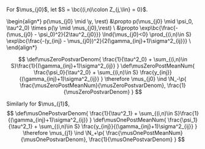 For $\mus_{j0}$, let $S = \bc{(i,n)\colon Z_{j,\lin} = 0}$.

\begin{align*}
p(\mus_{j0} \mid \y, \rest) &\propto 
p(\mus_{j0} \mid \psi_0, \tau^2_0) \times p(\y \mid \mus_{j0},\rest) \\
&\propto
\exp\bc{\frac{-(\mus_{j0} - \psi_0)^2}{2\tau^2_{j0}}} \Ind{\mus_{j0}<0}
\prod_{(i,n)\in S} \exp\bc{\frac{-(y_{inj} - \mus_{j0})^2}{2(\gamma_{inj}+1)\sigma^2_{ij}}} \\
\end{align*}


$$
\def\musZeroPostvarDenom{
  \frac{1}{\tau^2_0} + \sum_{(i,n)\in S}\frac{1}{(\gamma_{inj}+1)\sigma^2_{ij}}
}
\def\musZeroPostMeanNum{
  \frac{\psi_0}{\tau^2_0} + 
  \sum_{(i,n)\in S} \frac{y_{inj}}{(\gamma_{inj}+1)\sigma^2_{ij}}
}
\therefore \mus_{j0} \ind \N_-\p{
  \frac{\musZeroPostMeanNum}{\musZeroPostvarDenom},
  \frac{1}{\musZeroPostvarDenom}
}
$$

Similarly for $\mus_{j1}$,
$$
\def\musOnePostvarDenom{
  \frac{1}{\tau^2_1} + \sum_{(i,n)\in S}\frac{1}{(\gamma_{inj}+1)\sigma^2_{ij}}
}
\def\musOnePostMeanNum{
  \frac{\psi_1}{\tau^2_1} + 
  \sum_{(i,n)\in S} \frac{y_{inj}}{(\gamma_{inj}+1)\sigma^2_{ij}}
}
\therefore \mus_{j1} \ind \N_+\p{
  \frac{\musOnePostMeanNum}{\musOnePostvarDenom},
  \frac{1}{\musOnePostvarDenom}
}
$$


